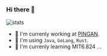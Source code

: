 ### Hi there 👋

<!--
**LeeReindeer/LeeReindeer** is a ✨ _special_ ✨ repository because its `README.md` (this file) appears on your GitHub profile.

Here are some ideas to get you started:

- 🔭 I’m currently working on ...
- 🌱 I’m currently learning ...
- 👯 I’m looking to collaborate on ...
- 🤔 I’m looking for help with ...
- 💬 Ask me about ...
- 📫 How to reach me: ...
- 😄 Pronouns: ...
- ⚡ Fun fact: ...
-->

![stats](https://github-readme-stats.vercel.app/api?username=LeeReindeer)

- 🔭 I'm currenly working at [PINGAN](http://www.pingan.cn/).
- 🤔 I'm using `Java`, `GoLang`, `Rust`.
- 🌱 I'm currenly learning MIT6.824 ...
